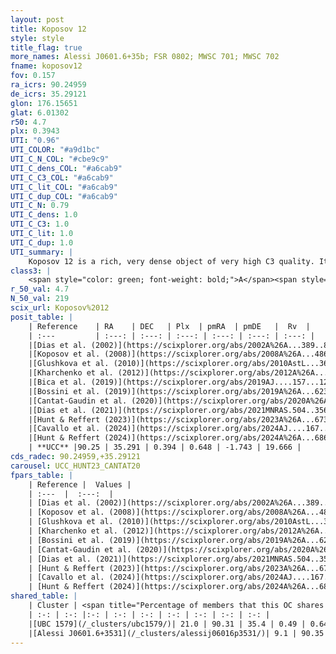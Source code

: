 ```yaml
---
layout: post
title: Koposov 12
style: style
title_flag: true
more_names: Alessi J0601.6+35b; FSR 0802; MWSC 701; MWSC 702
fname: koposov12
fov: 0.157
ra_icrs: 90.24959
de_icrs: 35.29121
glon: 176.15651
glat: 6.01302
r50: 4.7
plx: 0.3943
UTI: "0.96"
UTI_COLOR: "#a9d1bc"
UTI_C_N_COL: "#cbe9c9"
UTI_C_dens_COL: "#a6cab9"
UTI_C_C3_COL: "#a6cab9"
UTI_C_lit_COL: "#a6cab9"
UTI_C_dup_COL: "#a6cab9"
UTI_C_N: 0.79
UTI_C_dens: 1.0
UTI_C_C3: 1.0
UTI_C_lit: 1.0
UTI_C_dup: 1.0
UTI_summary: |
    Koposov 12 is a rich, very dense object of very high C3 quality. It is very well-studied in the literature. This object shares a small percentage of members with 2 later reported entries.
class3: |
    <span style="color: green; font-weight: bold;">A</span><span style="color: green; font-weight: bold;">A</span>
r_50_val: 4.7
N_50_val: 219
scix_url: Koposov%2012
posit_table: |
    | Reference    | RA    | DEC   | Plx  | pmRA  | pmDE   |  Rv  |
    | :---         | :---: | :---: | :---: | :---: | :---: | :---: |
    |[Dias et al. (2002)](https://scixplorer.org/abs/2002A%26A...389..871D) | 90.233 | 35.277 | -- | 0.44 | -1.82 | -- |
    |[Koposov et al. (2008)](https://scixplorer.org/abs/2008A%26A...486..771K) | 90.234 | 35.277 | -- | -- | -- | -- |
    |[Glushkova et al. (2010)](https://scixplorer.org/abs/2010AstL...36...75G) | 90.234 | 35.277 | -- | -- | -- | -- |
    |[Kharchenko et al. (2012)](https://scixplorer.org/abs/2012A%26A...543A.156K) | 90.261 | 35.277 | -- | 0.92 | -1.8 | -- |
    |[Bica et al. (2019)](https://scixplorer.org/abs/2019AJ....157...12B) | 90.261 | 35.277 | -- | -- | -- | -- |
    |[Bossini et al. (2019)](https://scixplorer.org/abs/2019A%26A...623A.108B) | 90.245 | 35.287 | -- | -- | -- | -- |
    |[Cantat-Gaudin et al. (2020)](https://scixplorer.org/abs/2020A%26A...640A...1C) | 90.245 | 35.287 | 0.396 | 0.699 | -1.732 | -- |
    |[Dias et al. (2021)](https://scixplorer.org/abs/2021MNRAS.504..356D) | 90.235 | 35.295 | 0.409 | 0.704 | -1.711 | -- |
    |[Hunt & Reffert (2023)](https://scixplorer.org/abs/2023A%26A...673A.114H) | 90.247 | 35.266 | 0.401 | 0.652 | -1.742 | 17.077 |
    |[Cavallo et al. (2024)](https://scixplorer.org/abs/2024AJ....167...12C) | 90.249 | 35.301 | 0.401 | -- | -- | -- |
    |[Hunt & Reffert (2024)](https://scixplorer.org/abs/2024A%26A...686A..42H) | 90.247 | 35.266 | 0.401 | 0.652 | -1.742 | 17.077 |
    | **UCC** |90.25 | 35.291 | 0.394 | 0.648 | -1.743 | 19.666 | 
cds_radec: 90.24959,+35.29121
carousel: UCC_HUNT23_CANTAT20
fpars_table: |
    | Reference |  Values |
    | :---  |  :---:  |
    | [Dias et al. (2002)](https://scixplorer.org/abs/2002A%26A...389..871D) | `E(B-V)=0.51, Dist=2000.0, Age=8.78` |
    | [Koposov et al. (2008)](https://scixplorer.org/abs/2008A%26A...486..771K) | `E(B-V)=0.3, Distance=2050, Age=8.9` |
    | [Glushkova et al. (2010)](https://scixplorer.org/abs/2010AstL...36...75G) | `E(B-V)=0.3, Dm=11.55, Age=8.9` |
    | [Kharchenko et al. (2012)](https://scixplorer.org/abs/2012A%26A...543A.156K) | `e_bv=0.45, distance=1900, log_age=8.91` |
    | [Bossini et al. (2019)](https://scixplorer.org/abs/2019A%26A...623A.108B) | `AV=1.531, Dist=12.1, logA=8.542, Fe/H=0.0` |
    | [Cantat-Gaudin et al. (2020)](https://scixplorer.org/abs/2020A%26A...640A...1C) | `AVNN=1.43, DMNN=11.96, AgeNN=8.59` |
    | [Dias et al. (2021)](https://scixplorer.org/abs/2021MNRAS.504..356D) | `Av=1.68, Dist=2060, logage=8.699, [Fe/H]=0.012` |
    | [Hunt & Reffert (2023)](https://scixplorer.org/abs/2023A%26A...673A.114H) | `AV50=1.573, diffAV50=0.974, MOD50=11.789, logAge50=8.448` |
    | [Cavallo et al. (2024)](https://scixplorer.org/abs/2024AJ....167...12C) | `AV50=1.58, dMod50=11.93, logAge50=8.62, [Fe/H]50=0.5` |
    | [Hunt & Reffert (2024)](https://scixplorer.org/abs/2024A%26A...686A..42H) | `MassJ=1702.45` |
shared_table: |
    | Cluster | <span title="Percentage of members that this OC shares with the ones listed">%</span>   | RA   | DEC   | Plx   | pmRA  | pmDE  | Rv | UTI |
    | :-: | :-: |:-: | :-: | :-: | :-: | :-: | :-: | :-: |
    |[UBC 1579](/_clusters/ubc1579/)| 21.0 | 90.31 | 35.4 | 0.49 | 0.64 | -1.74 | 56.82 |0.19 |
    |[Alessi J0601.6+3531](/_clusters/alessij06016p3531/)| 9.1 | 90.35 | 35.5 | 0.56 | 0.63 | -1.74 | 26.3 |0.29 |
---
```

